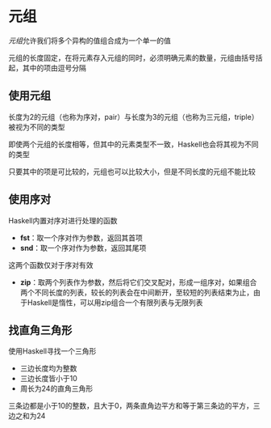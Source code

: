 # 元组

*元组*允许我们将多个异构的值组合成为一个单一的值

元组的长度固定，在将元素存入元组的同时，必须明确元素的数量，元组由括号括起，其中的项由逗号分隔

## 使用元组

长度为2的元组（也称为序对，pair）与长度为3的元组（也称为三元组，triple）被视为不同的类型

即使两个元组的长度相等，但其中的元素类型不一致，Haskell也会将其视为不同的类型

只要其中的项是可比较的，元组也可以比较大小，但是不同长度的元组不能比较

## 使用序对

Haskell内置对序对进行处理的函数

* **fst**：取一个序对作为参数，返回其首项
* **snd**：取一个序对作为参数，返回其尾项

这两个函数仅对于序对有效

* **zip**：取两个列表作为参数，然后将它们交叉配对，形成一组序对，如果组合两个不同长度的列表，较长的列表会在中间断开，至较短的列表结束为止，由于Haskell是惰性，可以用zip组合一个有限列表与无限列表

## 找直角三角形

使用Haskell寻找一个三角形

* 三边长度均为整数
* 三边长度皆小于10
* 周长为24的直角三角形

三条边都是小于10的整数，且大于0，两条直角边平方和等于第三条边的平方，三边之和为24